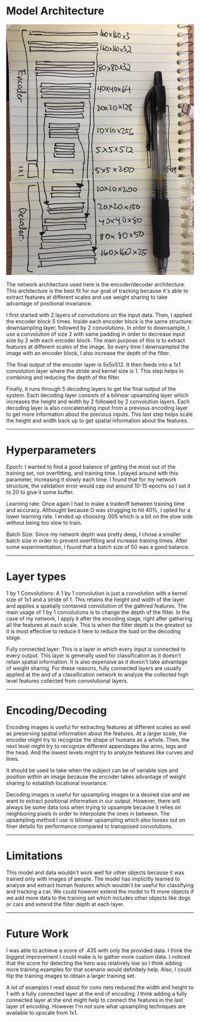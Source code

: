 
# Model Architecture

[image1]: ./model.JPG
![alt text][image1]

The network architecture used here is the encoder/decoder architecture. This architecture is the best fit for our goal of tracking because it's able to extract features at different scales and use weight sharing to take advantage of positional invariance.

I first started with 2 layers of convolutions on the input data. Then, I applied the encoder block 5 times. Inside each encoder block is the same structure: downsampling layer, followed by 2 convolutions. In order to downsample, I use a convolution of size 2 with same padding in order to decrease input size by 2 with each encoder block. The main purpose of this is to extract features at different scales of the image. So every time I downsampled the image with an encoder block, I also increase the depth of the filter.

The final output of the encoder layer is 5x5x512. It then feeds into a 1x1 convolution layer where the stride and kernel size is 1. This step helps in combining and reducing the depth of the filter.

Finally, it runs through 5 decoding layers to get the final output of the system. Each decoding layer consists of a bilinear upsampling layer which increases the height and width by 2 followed by 2 convolution layers. Each decoding layer is also concatenating input from a previous encoding layer to get more information about the precious inputs. This last step helps scale the height and width back up to get spatial information about the features.


--------------------------------------------------------------------------

# Hyperparameters

Epoch: I wanted to find a good balance of getting the most out of the training set, not overfitting, and training time. I played around with this parameter, increasing it slowly each time. I found that for my network structure, the validation error would cap out around 10-15 epochs so I set it to 20 to give it some buffer.

Learning rate: Once again I had to make a tradeoff between training time and accuracy. Althought because O was strugging to hit 40%, I opted for  a lower learning rate. I ended up choosing .005 which is a bit on the slow side without being too slow to train.

Batch Size: Since my network depth was pretty deep, I chose a smaller batch size in order to prevent overfitting and increase training times. After some experimentation, I found that a batch size of 50 was a good balance.

--------------------------------------------------------------------------

# Layer types

1 by 1 Convolutions: A 1 by 1 convolution is just a convolution with a kernel size of 1x1 and a stride of 1. This retains the height and width of the layer and applies a spatially contained convolution of the gathred features. The main usage of 1 by 1 convolutions is to change the depth of the filter. In the case of my network, I apply it after the encoding stage, right after gathering all the features at each scale. This is when the filter depth is the greatest so it is most effective to reduce it here to reduce the load on the decoding stage.

Fully connected layer: This is a layer in which every input is connected to every output. This layer is generally used for classification as it doesn't retain spatial information. It is also expensive as it doesn't take advantage of weight sharing. For these reasons, fully connected layers are usually applied at the and of a classification network to analyze the collected high level features collected from convolutional layers.

--------------------------------------------------------------------------

# Encoding/Decoding

Encoding images is useful for extracting features at different scales as well as preserving spatial information about the features. At a larger scale, the encoder might try to recognize the shape of humans as a whole. Then, the next level might try to recognize different appendages like arms, legs and the head. And the lowest levels might try to analyze features like curves and lines.

It should be used to take when the subject can be of variable size and position within an image because the encoder takes advantage of weight sharing to establish locational invariance.

Decoding images is useful for upsampling images to a desired size and we want to extract positional information in our output. However, there will always be some data loss when trying to upsample because it relies on neighboring pixels in order to interpolate the ones in between. The upsampling method I use is bilinear upsampling which also looses out on finer details for performance compared to transposed convolutions.

--------------------------------------------------------------------------

# Limitations

This model and data wouldn't work well for other objects because it was trained only with images of people. The model has implicitly learned to analyze and extract human features which wouldn't be useful for classifying and tracking a car.  We could however extend the model to fit more objects if we add more data to the training set which includes other objects like dogs or cars and extend the filter depth at each layer.

--------------------------------------------------------------------------

# Future Work

I was able to achieve a score of .435 with only the provided data. I think the biggest improvement I could make is to gather more custom data. I noticed that the score for detecting the hero was relatively low so I think adding more training examples for that scenario would definitely help. Also, I could flip the training images to obtain a larger training set.

A lot of examples I read about for conv nets reduced the width and height to 1 with a fully connected layer at the end of encoding. I think adding a fully connected layer at the end might help to connect the features in the last layer of encoding. However I'm not sure what upsampling techniques are available to upscale from 1x1. 